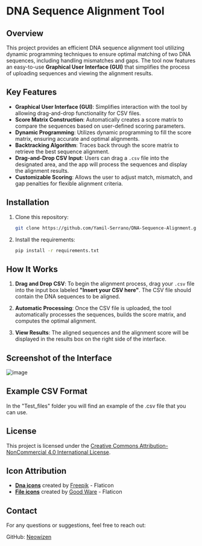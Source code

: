 # DNA Sequence Alignment Tool

## Overview

This project provides an efficient DNA sequence alignment tool utilizing dynamic programming techniques to ensure optimal matching of two DNA sequences, including handling mismatches and gaps. The tool now features an easy-to-use **Graphical User Interface (GUI)** that simplifies the process of uploading sequences and viewing the alignment results.

## Key Features

- **Graphical User Interface (GUI)**: Simplifies interaction with the tool by allowing drag-and-drop functionality for CSV files.
- **Score Matrix Construction**: Automatically creates a score matrix to compare the sequences based on user-defined scoring parameters.
- **Dynamic Programming**: Utilizes dynamic programming to fill the score matrix, ensuring accurate and optimal alignments.
- **Backtracking Algorithm**: Traces back through the score matrix to retrieve the best sequence alignment.
- **Drag-and-Drop CSV Input**: Users can drag a `.csv` file into the designated area, and the app will process the sequences and display the alignment results.
- **Customizable Scoring**: Allows the user to adjust match, mismatch, and gap penalties for flexible alignment criteria.

## Installation
1. Clone this repository:
   ```bash
   git clone https://github.com/Yamil-Serrano/DNA-Sequence-Alignment.git
2. Install the requirements:
   ```bash
   pip install -r requirements.txt
## How It Works

1. **Drag and Drop CSV**: To begin the alignment process, drag your `.csv` file into the input box labeled **"Insert your CSV here"**. The CSV file should contain the DNA sequences to be aligned.
  
2. **Automatic Processing**: Once the CSV file is uploaded, the tool automatically processes the sequences, builds the score matrix, and computes the optimal alignment.
  
3. **View Results**: The aligned sequences and the alignment score will be displayed in the results box on the right side of the interface.

## Screenshot of the Interface

![image](https://github.com/user-attachments/assets/73feb913-419f-4bc3-8805-aca24846bdb0)


## Example CSV Format

In the "Test_files" folder you will find an example of the .csv file that you can use.

## License

This project is licensed under the [Creative Commons Attribution-NonCommercial 4.0 International License](LICENSE.md).

## Icon Attribution

- **[Dna icons](https://www.flaticon.com/free-icons/dna)** created by [Freepik](https://www.flaticon.com/authors/freepik) - Flaticon
- **[File icons](https://www.flaticon.com/free-icons/file)** created by [Good Ware](https://www.flaticon.com/authors/good-ware) - Flaticon

## Contact

For any questions or suggestions, feel free to reach out:

GitHub: [Neowizen](https://github.com/Yamil-Serrano)
